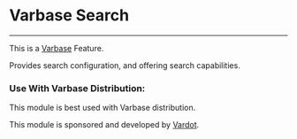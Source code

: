 # Varbase Search
---

This is a [Varbase](https://www.drupal.org/project/varbase) Feature.

Provides search configuration, and offering search capabilities.

### Use With Varbase Distribution:
This module is best used with Varbase distribution.

This module is sponsored and developed by [Vardot](https://www.drupal.org/vardot).